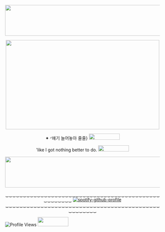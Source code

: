<p align="center">   <img width="900x417" height="100" src=https://github.com/fallenbutterfly/lyrxqss-2/blob/3e03c3485d58a43cff62ff4173cda249feaa6c88/pdr2kl.png>
</p>
<p align="center">   <img width="500x517" height="290" src=https://github.com/fallenbutterfly/lyrxqss-2/blob/3e03c3485d58a43cff62ff4173cda249feaa6c88/NewJeans%20Hanni%20-%20Zero%20MV.jpg>
</p>
</p><p align="center">✦ ◜얘기 늘어놓아 줄줄} <img width="100x100" height="20" src=https://i.postimg.cc/ZRtv5PDx/IMG-8933.gif>
</p>
<p align="center">'like I got nothing better to do. <img width="100x100" height="20" src=https://i.ibb.co/jwxNCg8/IMG-6410.gif>
</p>
<p align="center">   <img width="900x417" height="100" src=https://github.com/fallenbutterfly/lyrxqss-2/blob/3e03c3485d58a43cff62ff4173cda249feaa6c88/pdr2kl%20(1).png>
</p>





<p align="center"![Profile Views](https://komarev.com/ghpvc/?username=lyrxqss&color=green&label=delusus)

‿‿‿‿‿‿‿‿‿‿‿‿‿‿‿‿‿‿‿‿‿‿‿‿‿‿‿‿‿‿‿‿‿‿‿‿‿‿‿‿‿‿‿‿‿‿‿‿‿‿‿‿
    [![spotify-github-profile](https://spotify-github-profile.kittinanx.com/api/view?uid=cgo1nbhfibb223rkc10kxe6p1&cover_image=true&theme=natemoo-re&show_offline=true&background_color=121212&interchange=true&bar_color=53b14f&bar_color_cover=false)](https://spotify-github-profile.kittinanx.com/api/view?uid=cgo1nbhfibb223rkc10kxe6p1&redirect=true)
‿‿‿‿‿‿‿‿‿‿‿‿‿‿‿‿‿‿‿‿‿‿‿‿‿‿‿‿‿‿‿‿‿‿‿‿‿‿‿‿‿‿‿‿‿‿‿‿‿‿‿‿

![Profile Views](https://komarev.com/ghpvc/?username=lyrxqss&color=blue&label=bunnies) <img width="100x100" height="30" src=https://i.ibb.co/XJkJswt/IMG-9499.gif>
</p>
</p>

